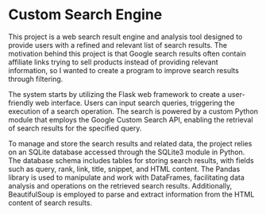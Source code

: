 # Custom Search Engine

This project is a web search result engine and analysis tool designed to provide users with a refined and relevant list of search results. The motivation behind this project is that Google search results often contain affiliate links trying to sell products instead of providing relevant information, so I wanted to create a program to improve search results through filtering.

The system starts by utilizing the Flask web framework to create a user-friendly web interface. Users can input search queries, triggering the execution of a search operation. The search is powered by a custom Python module that employs the Google Custom Search API, enabling the retrieval of search results for the specified query. 

To manage and store the search results and related data, the project relies on an SQLite database accessed through the SQLite3 module in Python. The database schema includes tables for storing search results, with fields such as query, rank, link, title, snippet, and HTML content. The Pandas library is used to manipulate and work with DataFrames, facilitating data analysis and operations on the retrieved search results. Additionally, BeautifulSoup is employed to parse and extract information from the HTML content of search results.
